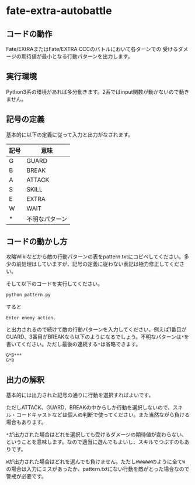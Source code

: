 # fate-extra-autobattle

## コードの動作

Fate/EXtRAまたはFate/EXTRA CCCのバトルにおいて各ターンでの
受けるダメージの期待値が最小となる行動パターンを出力します。

## 実行環境

Python3系の環境があれば多分動きます。2系ではinput関数が動かないので動きません。

## 記号の定義

基本的に以下の定義に従って入力と出力がなされます。

|記号|意味|
|----|----|
| G |GUARD|
| B |BREAK|
| A |ATTACK|
| S |SKILL|
| E |EXTRA|
| W |WAIT|
|*|不明なパターン|

## コードの動かし方

攻略Wikiなどから敵の行動パターンの表をpattern.txtにコピペしてください。多少の前処理はしていますが、記号の定義に従わない表記は極力修正してください。

そして以下のコードを実行してください。

```python
python pattern.py
```

すると

```
Enter enemy action.
```

と出力されるので続けて敵の行動パターンを入力してください。例えば1番目がGUARD、3番目がBREAKなら以下のようになるでしょう。不明なパターンは`*`を書いてください。ただし最後の連続する`*`は省略できます。

```
G*B***
G*B
```

## 出力の解釈

基本的には出力された記号の通りに行動を選択すればよいです。

ただしATTACK、GUARD、BREAKの中からしか行動を選択しないので、スキル・コードキャストなどは個人の判断で使ってください。また当然ながら負ける場合もあります。

`*`が出力された場合はどれを選択しても受けるダメージの期待値が変わらない、ということを意味します。なので適当に選んでもよいし、スキルでつぶすのもありです。

`W`が出力された場合はどれを選んでも負けません。ただし`WWWWWW`のように全て`W`の場合は入力にミスがあったか、pattern.txtにない行動を敵がとった場合なので警戒が必要です。
